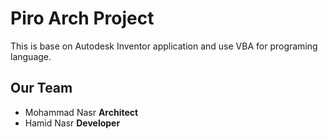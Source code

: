 # Piro Arch Project

This is base on Autodesk Inventor application and use VBA for programing language.


## Our Team
- Mohammad Nasr     **Architect**
- Hamid Nasr        **Developer**